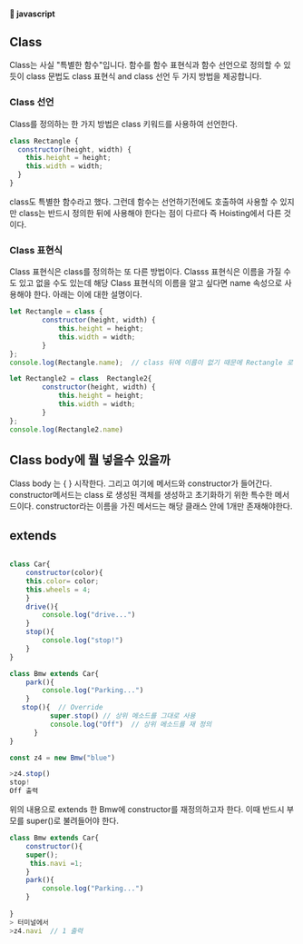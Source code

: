 #### :peach: javascript


## Class

Class는 사실 "특별한 함수"입니다. 함수를 함수 표현식과 함수 선언으로 정의할 수 있듯이 class 문법도 class 표현식 and class 선언 두 가지 방법을 제공합니다.  

### Class 선언
Class를 정의하는 한 가지 방법은 class 키워드를 사용하여 선언한다. 

```js
class Rectangle {
  constructor(height, width) {
    this.height = height;
    this.width = width;
  }
}
```
class도 특별한 함수라고 했다. 그런데 함수는 선언하기전에도 호출하여 사용할 수 있지만
class는 반드시 정의한 뒤에 사용해야 한다는 점이 다르다 즉 Hoisting에서 다른 것이다.  


### Class 표현식   
Class 표현식은 class를 정의하는 또 다른 방법이다. Classs 표현식은 이름을 가질 수도 있고 없을 수도 있는데 해당 Class 표현식의 이름을 알고 싶다면 name 속성으로 사용해야 한다. 
아래는 이에 대한 설명이다.  
```js
let Rectangle = class {
        constructor(height, width) {
            this.height = height;
            this.width = width;
        }
};
console.log(Rectangle.name);  // class 뒤에 이름이 없기 때문에 Rectangle 로 나온다.  

let Rectangle2 = class  Rectangle2{
        constructor(height, width) {
            this.height = height;
            this.width = width;
        }
};
console.log(Rectangle2.name)

```

## Class body에 뭘 넣을수 있을까

Class body 는 {  } 시작한다.  그리고 여기에 메서드와 constructor가 들어간다.  
constructor메서드는 class 로 생성된 객체를 생성하고 초기화하기 위한 특수한 메서드이다.
constructor라는 이름을 가진 메서드는 해당 클래스 안에 1개만 존재해야한다. 

## extends 
```js

class Car{
    constructor(color){
    this.color= color;
    this.wheels = 4;
    }
    drive(){
        console.log("drive...")
    }
    stop(){
        console.log("stop!")
    }
}

class Bmw extends Car{
    park(){
        console.log("Parking...")
    }
   stop(){  // Override
          super.stop() // 상위 메소드를 그대로 사용
          console.log("Off")  // 상위 메소드를 재 정의
      }
}

const z4 = new Bmw("blue")

>z4.stop()
stop!
Off 출력
```

위의 내용으로 extends 한 Bmw에 constructor를 재정의하고자 한다. 이때 반드시 부모를 super()로 불려들어야 한다. 

```js
class Bmw extends Car{
    constructor(){
    super();
     this.navi =1;
    }
    park(){
        console.log("Parking...")
    }
   
}
> 터미널에서
>z4.navi  // 1 출력
```




